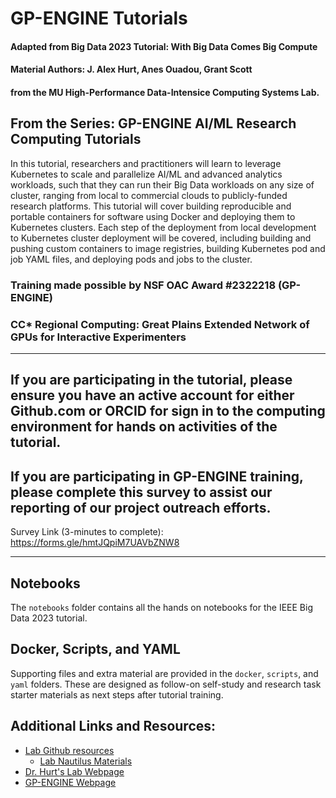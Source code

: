 # GP-ENGINE Tutorials

#### Adapted from Big Data 2023 Tutorial: With Big Data Comes Big Compute

#### Material Authors: J. Alex Hurt, Anes Ouadou, Grant Scott 
#### from the MU High-Performance Data-Intensice Computing Systems Lab.

## From the Series: GP-ENGINE AI/ML Research Computing Tutorials

In this tutorial, researchers and practitioners will learn to leverage Kubernetes to scale and parallelize AI/ML and advanced analytics workloads, 
such that they can run their Big Data workloads on any size of cluster, ranging from local to commercial clouds to publicly-funded research platforms. 
This tutorial will cover building reproducible and portable containers for software using Docker and deploying them to Kubernetes clusters. 
Each step of the deployment from local development to Kubernetes cluster deployment will be covered, including building and pushing custom containers to image registries, 
building Kubernetes pod and job YAML files, and deploying pods and jobs to the cluster. 

### Training made possible by NSF OAC Award #2322218 (GP-ENGINE)
### CC* Regional Computing: Great Plains Extended Network of GPUs for Interactive Experimenters

---

## If you are participating in the tutorial, please ensure you have an active account for either Github.com or ORCID for sign in to the computing environment for hands on activities of the tutorial.

## If you are participating in GP-ENGINE training, please complete this survey to assist our reporting of our project outreach efforts.
Survey Link (3-minutes to complete): https://forms.gle/hmtJQpiM7UAVbZNW8 

---

## Notebooks 
The `notebooks` folder contains all the hands on notebooks for the IEEE Big Data 2023 tutorial.

## Docker, Scripts, and YAML

Supporting files and extra material are provided in the `docker`, `scripts`, and `yaml` folders.
These are designed as follow-on self-study and research task starter materials as next steps after tutorial training.


## Additional Links and Resources:
* [Lab Github resources](https://github.com/MUAMLL)
  * [Lab Nautilus Materials](https://github.com/MUAMLL/nautilus)
* [Dr. Hurt's Lab Webpage](https://jhurt.mufaculty.umsystem.edu/)
* [GP-ENGINE Webpage](https://gp-engine.umsystem.edu/)
